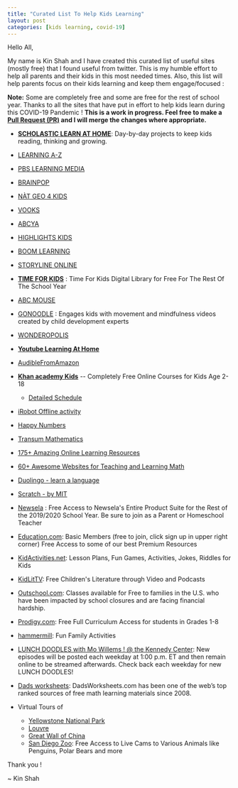 ```yaml
---
title: "Curated List To Help Kids Learning"
layout: post
categories: [kids learning, covid-19]
---
```


Hello All,

My name is Kin Shah and I have created this curated list of useful sites (mostly free) that I found useful from twitter. This is my humble effort to help all parents and their kids in this most needed times. Also, this list will help parents focus on their kids learning and keep them engage/focused : 

**Note:** Some are completely free and some are free for the rest of school year. Thanks to all the sites that have put in effort to help kids learn during this COVID-19 Pandemic ! **This is a work in progress. Feel free to make a [Pull Request (PR)](https://github.com/TheRockStarDBA/kin-dbsre/blob/master/_posts/2020-03-25-Curated-List-To-Help-Kids-Learning.md) and I will merge the changes where appropriate.**
 
- [**SCHOLASTIC LEARN AT HOME**](https://classroommagazines.scholastic.com/support/learnathome.html): Day-by-day projects to keep kids reading, thinking and growing.
- [LEARNING A-Z](https://www.learninga-z.com/site/lp2/covid19)
- [PBS LEARNING MEDIA](https://www.pbslearningmedia.org/collection/emergency-closings-collection/)
- [BRAINPOP](https://www.brainpop.com/)
- [NÀT GEO 4 KIDS](kids.nationalgeographic.com)
- [VOOKS](vooks.com/teacher-appreciation)
- [ABCYA](abcya.com)
- [HIGHLIGHTS KIDS](https://www.highlightskids.com/)
- [BOOM LEARNING](https://wow.boomlearning.com/)
- [STORYLINE ONLINE](https://www.storylineonline.net/)
- [**TIME FOR KIDS**](timeforkids.com) : Time For Kids Digital Library for Free For The Rest Of The School Year
- [ABC MOUSE](abcmouse.com)
- [GONOODLE](https://family.gonoodle.com/) : Engages kids with movement and mindfulness videos created by child development experts
- [WONDEROPOLIS](https://wonderopolis.org/)
- [**Youtube Learning At Home**](https://learnathome.withyoutube.com/)
- [AudibleFromAmazon](https://stories.audible.com/start-listen)
- [**Khan academy Kids**](https://learn.khanacademy.org/khan-academy-kids/) -- Completely Free Online Courses for Kids Age 2-18
   - [Detailed Schedule](https://docs.google.com/document/d/e/2PACX-1vSZhOdEPAWjUQpqDkVAlJrFwxxZ9Sa6zGOq0CNRms6Z7DZNq-tQWS3OhuVCUbh_-P-WmksHAzbsrk9d/pub)
- [iRobot Offline activity](https://root.irobot.com/pages/offline-activities)
- [Happy Numbers](https://happynumbers.com/?redirect=no)
- [Transum Mathematics](https://www.transum.org/Software/)
- [175+ Amazing Online Learning Resources](https://www.weareteachers.com/free-online-learning-resources/)
- [60+ Awesome Websites for Teaching and Learning Math](https://www.weareteachers.com/best-math-websites/#.Xnk0X2VJ3O8.twitter)
- [Duolingo - learn a language](https://www.duolingo.com/)
- [Scratch - by MIT](https://scratch.mit.edu/)
- [Newsela](https://newsela.com/) : Free Access to Newsela's Entire Product Suite for the Rest of the 2019/2020 School Year.
Be sure to join as a Parent or Homeschool Teacher
- [Education.com](https://www.education.com/): Basic Members (free to join, click sign up in upper right corner) Free Access to some of our best Premium Resources
- [KidActivities.net](https://kidactivities.net/): Lesson Plans, Fun Games, Activities, Jokes, Riddles for Kids
- [KidLitTV](https://kidlit.tv/): Free Children's Literature through Video and Podcasts

- [Outschool.com](https://outschool.com/2020-school-closures-offer#abk8byhavb): Classes available for Free to families in the U.S. who have been impacted by school closures and are facing financial hardship.
- [Prodigy.com](https://www.prodigygame.com/): Free Full Curriculum Access for students in Grades 1-8
- [hammermill](https://www.hammermill.com/fun-family-activities): Fun Family Activities
- [LUNCH DOODLES with Mo Willems ! @ the Kennedy Center](https://www.kennedy-center.org/education/mo-willems/): New episodes will be posted each weekday at 1:00 p.m. ET and then remain online to be streamed afterwards.  Check back each weekday for new LUNCH DOODLES!
- [Dads worksheets](https://www.dadsworksheets.com/): DadsWorksheets.com has been one of the web’s top ranked sources of free math learning materials since 2008.


- Virtual Tours of
    - [Yellowstone National Park](https://www.nps.gov/yell/learn/photosmultimedia/virtualtours.htm)
    - [Louvre](https://www.louvre.fr/en/visites-en-ligne)
    - [Great Wall of China](https://www.thechinaguide.com/destination/great-wall-of-china)
    - [San Diego Zoo](https://zoo.sandiegozoo.org/live-cams): Free Access to Live Cams to Various Animals like Penguins, Polar Bears and more


Thank you !

~ Kin Shah
